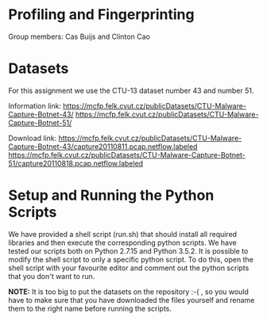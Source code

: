 # Profiling and Fingerprinting
Group members: Cas Buijs and Clinton Cao

# Datasets
For this assignment we use the CTU-13 dataset number 43 and number 51.

Information link:
https://mcfp.felk.cvut.cz/publicDatasets/CTU-Malware-Capture-Botnet-43/
https://mcfp.felk.cvut.cz/publicDatasets/CTU-Malware-Capture-Botnet-51/

Download link:
https://mcfp.felk.cvut.cz/publicDatasets/CTU-Malware-Capture-Botnet-43/capture20110811.pcap.netflow.labeled
https://mcfp.felk.cvut.cz/publicDatasets/CTU-Malware-Capture-Botnet-51/capture20110818.pcap.netflow.labeled

# Setup and Running the Python Scripts
We have provided a shell script (run.sh) that should install all required libraries and then execute the corresponding python scripts. We have tested our scripts both on Python 2.7.15 and Python 3.5.2. It is possible to modify the shell script to only a specific python script. To do this, open the shell script with your favourite editor and comment out the python scripts that you don't want to run.

**NOTE:** It is too big to put the datasets on the repository :-( , so you would have to make sure that you have downloaded the files yourself and rename them to the right name before running the scripts.
